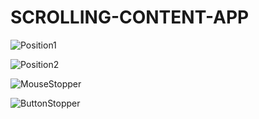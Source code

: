 # SCROLLING-CONTENT-APP

![Position1](https://github.com/anferebu/SCROLLING-CONTENT-APP/blob/master/Position1.jpg)

![Position2](https://github.com/anferebu/SCROLLING-CONTENT-APP/blob/master/Position2.jpg)

![MouseStopper](https://github.com/anferebu/SCROLLING-CONTENT-APP/blob/master/Mouse%20Stopper.jpg)

![ButtonStopper](https://github.com/anferebu/SCROLLING-CONTENT-APP/blob/master/Button%20Stopper.jpg)
